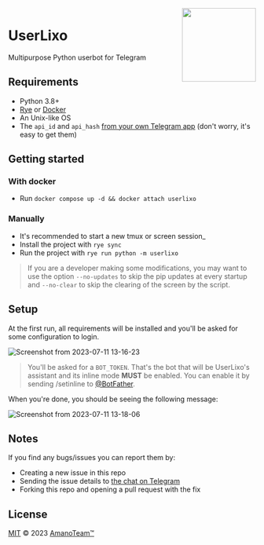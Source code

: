 <img src="https://files.catbox.moe/lgndjy.png" width="150" align="right">

# UserLixo

Multipurpose Python userbot for Telegram

## Requirements

- Python 3.8+
- [Rye](https://rye-up.com/) or [Docker](https://www.docker.com/)
- An Unix-like OS
- The `api_id` and `api_hash` [from your own Telegram app](https://my.telegram.org/apps) (don't worry, it's easy to get
  them)

## Getting started

### With docker

- Run `docker compose up -d && docker attach userlixo`

### Manually

- It's recommended to start a new tmux or screen session_
- Install the project with `rye sync`
- Run the project with `rye run python -m userlixo`

> If you are a developer making some modifications, you may want to use the option `--no-updates` to skip the pip
> updates at every startup and `--no-clear` to skip the clearing of the screen by the script.

## Setup

At the first run, all requirements will be installed and you'll be asked for some configuration to login.

![Screenshot from 2023-07-11 13-16-23](https://github.com/AmanoTeam/UserLixo/assets/29507335/97dc4ef0-1af0-41bb-acc6-1d7e6f01c9ce)


> You'll be asked for a `BOT_TOKEN`. That's the bot that will be UserLixo's assistant and its inline mode **MUST** be
> enabled. You can enable it by sending /setinline to [@BotFather](https://t.me/BotFather).

When you're done, you should be seeing the following message:

![Screenshot from 2023-07-11 13-18-06](https://github.com/AmanoTeam/UserLixo/assets/29507335/e3f4b713-b060-4a8a-9fcb-4f38225a225a)

## Notes

If you find any bugs/issues you can report them by:

- Creating a new issue in this repo
- Sending the issue details to [the chat on Telegram](https://t.me/AmanoChat)
- Forking this repo and opening a pull request with the fix

## License

[MIT](https://github.com/AmanoTeam/UserLixo/blob/userlixo-czp/LICENSE) © 2023 [AmanoTeam™](https://amanoteam.com)
